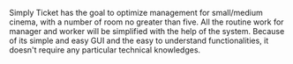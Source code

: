 Simply Ticket has the goal to optimize management for small/medium cinema, with a number of room no greater than five.
All the routine work for manager and worker will be simplified with the help of the system.
Because of its simple and easy GUI and the easy to understand functionalities, it doesn't require any particular technical knowledges.
